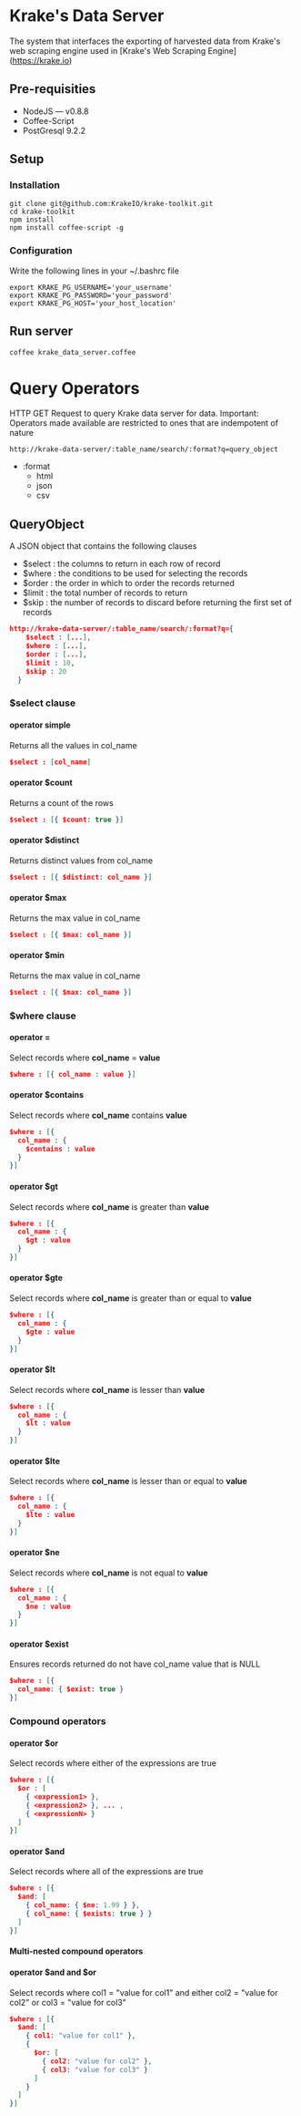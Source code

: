 # Krake's Data Server

The system that interfaces the exporting of harvested data from Krake's web scraping engine
used in [Krake's Web Scraping Engine] (https://krake.io)

## Pre-requisities
- NodeJS — v0.8.8
- Coffee-Script
- PostGresql 9.2.2

## Setup

### Installation
```console
git clone git@github.com:KrakeIO/krake-toolkit.git
cd krake-toolkit
npm install
npm install coffee-script -g
```

### Configuration
Write the following lines in your ~/.bashrc file
```console
export KRAKE_PG_USERNAME='your_username'
export KRAKE_PG_PASSWORD='your_password'
export KRAKE_PG_HOST='your_host_location'
```

## Run server
```console
coffee krake_data_server.coffee
```

# Query Operators
HTTP GET Request to query Krake data server for data. 
Important: Operators made available are restricted to ones that are indempotent of nature

```console
http://krake-data-server/:table_name/search/:format?q=query_object
```

- :format
    - html
    - json
    - csv

## QueryObject
A JSON object that contains the following clauses 
  - $select : the columns to return in each row of record
  - $where : the conditions to be used for selecting the records
  - $order : the order in which to order the records returned
  - $limit : the total number of records to return
  - $skip : the number of records to discard before returning the first set of records

```json
http://krake-data-server/:table_name/search/:format?q={ 
    $select : [...],
    $where : [...],
    $order : [...],
    $limit : 10,
    $skip : 20
  }
```


### $select clause

#### operator simple
Returns all the values in col_name
```json
$select : [col_name]
```

#### operator $count
Returns a count of the rows
```json
$select : [{ $count: true }]
```

#### operator $distinct
Returns distinct values from col_name
```json
$select : [{ $distinct: col_name }]
```
#### operator $max
Returns the max value in col_name
```json
$select : [{ $max: col_name }]
```

#### operator $min
Returns the max value in col_name
```json
$select : [{ $max: col_name }]
```


### $where clause
#### operator =
Select records where **col_name** = **value**
```json
$where : [{ col_name : value }]

```

#### operator $contains
Select records where **col_name** contains **value**
```json
$where : [{ 
  col_name : { 
    $contains : value
  } 
}]
```

#### operator $gt
Select records where **col_name** is greater than **value**
```json
$where : [{ 
  col_name : { 
    $gt : value
  }
}]
```

#### operator $gte
Select records where **col_name** is greater than or equal to **value**
```json
$where : [{ 
  col_name : { 
    $gte : value
  }
}]
```

#### operator $lt
Select records where **col_name** is lesser than **value**
```json
$where : [{ 
  col_name : { 
    $lt : value
  }
}]
```

#### operator $lte
Select records where **col_name** is lesser than or equal to **value**
```json
$where : [{ 
  col_name : { 
    $lte : value
  }
}]
```

#### operator $ne
Select records where **col_name** is not equal to **value**
```json
$where : [{ 
  col_name : { 
    $ne : value
  }
}]
```

#### operator $exist
Ensures records returned do not have col_name value that is NULL
```json
$where : [{ 
  col_name: { $exist: true } 
}]
```

### Compound operators
#### operator $or
Select records where either of the expressions are true
```json
$where : [{ 
  $or : [ 
    { <expression1> }, 
    { <expression2> }, ... , 
    { <expressionN> } 
  ] 
}]
```

#### operator $and
Select records where all of the expressions are true
```json
$where : [{ 
  $and: [ 
    { col_name: { $ne: 1.99 } }, 
    { col_name: { $exists: true } } 
  ] 
}]

```

#### Multi-nested compound operators
#### operator $and and $or
Select records where col1 = "value for col1" and either col2 = "value for col2" or col3 = "value for col3"
```json
$where : [{ 
  $and: [ 
    { col1: "value for col1" },
    {  
      $or: [
        { col2: "value for col2" },
        { col3: "value for col3" }
      ]
    }
  ] 
}]

```